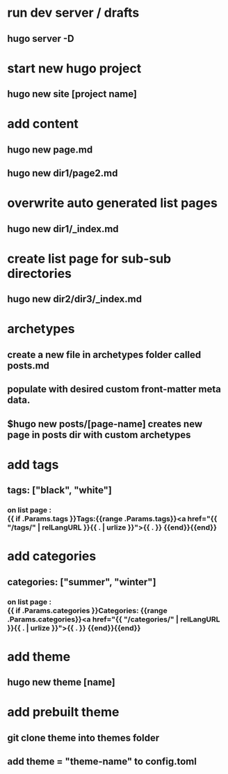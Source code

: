 # run dev server / drafts
## hugo server -D

# start new hugo project
## hugo new site [project name]

# add content
## hugo new page.md
## hugo new dir1/page2.md

# overwrite auto generated list pages
## hugo new dir1/_index.md

# create list page for sub-sub directories
## hugo new dir2/dir3/_index.md

# archetypes
## create a new file in archetypes folder called posts.md
## populate with desired custom front-matter meta data. 
## $hugo new posts/[page-name] creates new page in posts dir with custom archetypes

# add tags
## tags: ["black", "white"] 
### on list page : <div>{{ if .Params.tags }}Tags:{{range .Params.tags}}<a href="{{ "/tags/" | relLangURL }}{{ . | urlize }}">{{ . }}</a> {{end}}{{end}}</div>

# add categories
## categories: ["summer", "winter"]
### on list page : <div>{{ if .Params.categories }}<strong>Categories:</strong> {{range .Params.categories}}<a href="{{ "/categories/" | relLangURL }}{{ . | urlize }}">{{ . }}</a> {{end}}{{end}}</div>

# add theme
## hugo new theme [name]

# add prebuilt theme
## git clone theme into themes folder
## add theme = "theme-name" to config.toml

